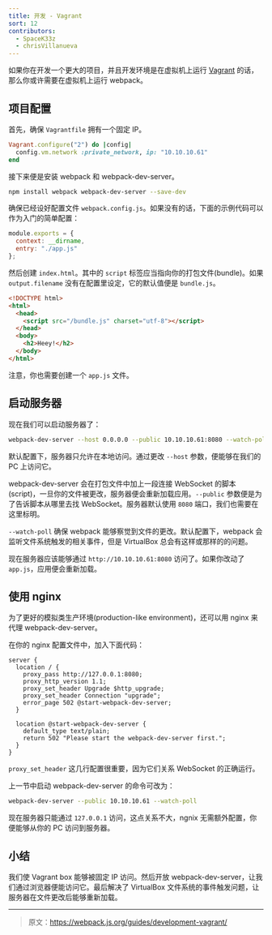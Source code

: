 ```yaml
---
title: 开发 - Vagrant
sort: 12
contributors:
  - SpaceK33z
  - chrisVillanueva
---
```


如果你在开发一个更大的项目，并且开发环境是在虚拟机上运行 [Vagrant](https://www.vagrantup.com/) 的话，那么你或许需要在虚拟机上运行 webpack。

## 项目配置

首先，确保 `Vagrantfile` 拥有一个固定 IP。

```ruby
Vagrant.configure("2") do |config|
  config.vm.network :private_network, ip: "10.10.10.61"
end
```

接下来便是安装 webpack 和 webpack-dev-server。

```bash
npm install webpack webpack-dev-server --save-dev
```

确保已经设好配置文件 `webpack.config.js`。如果没有的话，下面的示例代码可以作为入门的简单配置：

```js
module.exports = {
  context: __dirname,
  entry: "./app.js"
};
```

然后创建 `index.html`。其中的 `script` 标签应当指向你的打包文件(bundle)。如果 `output.filename` 没有在配置里设定，它的默认值便是 `bundle.js`。

```html
<!DOCTYPE html>
<html>
  <head>
    <script src="/bundle.js" charset="utf-8"></script>
  </head>
  <body>
    <h2>Heey!</h2>
  </body>
</html>
```

注意，你也需要创建一个 `app.js` 文件。

## 启动服务器

现在我们可以启动服务器了：

```bash
webpack-dev-server --host 0.0.0.0 --public 10.10.10.61:8080 --watch-poll
```

默认配置下，服务器只允许在本地访问。通过更改 `--host` 参数，便能够在我们的 PC 上访问它。

webpack-dev-server 会在打包文件中加上一段连接 WebSocket 的脚本(script)，一旦你的文件被更改，服务器便会重新加载应用。`--public` 参数便是为了告诉脚本从哪里去找 WebSocket。服务器默认使用 `8080` 端口，我们也需要在这里标明。

`--watch-poll` 确保 webpack 能够察觉到文件的更改。默认配置下，webpack 会监听文件系统触发的相关事件，但是 VirtualBox 总会有这样或那样的的问题。

现在服务器应该能够通过 `http://10.10.10.61:8080` 访问了。如果你改动了 `app.js`，应用便会重新加载。

## 使用 nginx

为了更好的模拟类生产环境(production-like environment)，还可以用 nginx 来代理 webpack-dev-server。

在你的 nginx 配置文件中，加入下面代码：

```nginx
server {
  location / {
    proxy_pass http://127.0.0.1:8080;
    proxy_http_version 1.1;
    proxy_set_header Upgrade $http_upgrade;
    proxy_set_header Connection "upgrade";
    error_page 502 @start-webpack-dev-server;
  }

  location @start-webpack-dev-server {
    default_type text/plain;
    return 502 "Please start the webpack-dev-server first.";
  }
}
```

`proxy_set_header` 这几行配置很重要，因为它们关系 WebSocket 的正确运行。

上一节中启动 webpack-dev-server 的命令可改为：

```bash
webpack-dev-server --public 10.10.10.61 --watch-poll
```

现在服务器只能通过 `127.0.0.1` 访问，这点关系不大，ngnix 无需额外配置，你便能够从你的 PC 访问到服务器。

## 小结

我们使 Vagrant box 能够被固定 IP 访问。然后开放 webpack-dev-server，让我们通过浏览器便能访问它。最后解决了 VirtualBox 文件系统的事件触发问题，让服务器在文件更改后能够重新加载。

***

> 原文：https://webpack.js.org/guides/development-vagrant/
